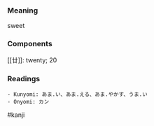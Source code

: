 ### Meaning

sweet

### Components

[[廿]]: twenty; 20

### Readings

```
- Kunyomi: あま.い、あま.える、あま.やかす、うま.い
- Onyomi: カン
```

#kanji